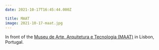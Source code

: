 ```yaml
---
date: 2021-10-17T16:45:44.000Z

title: MAAT
image: 2021-10-17-maat.jpg
---
```


In front of the [Museu de Arte, Arquitetura e Tecnologia (MAAT)](https://www.maat.pt) in Lisbon, Portugal.
